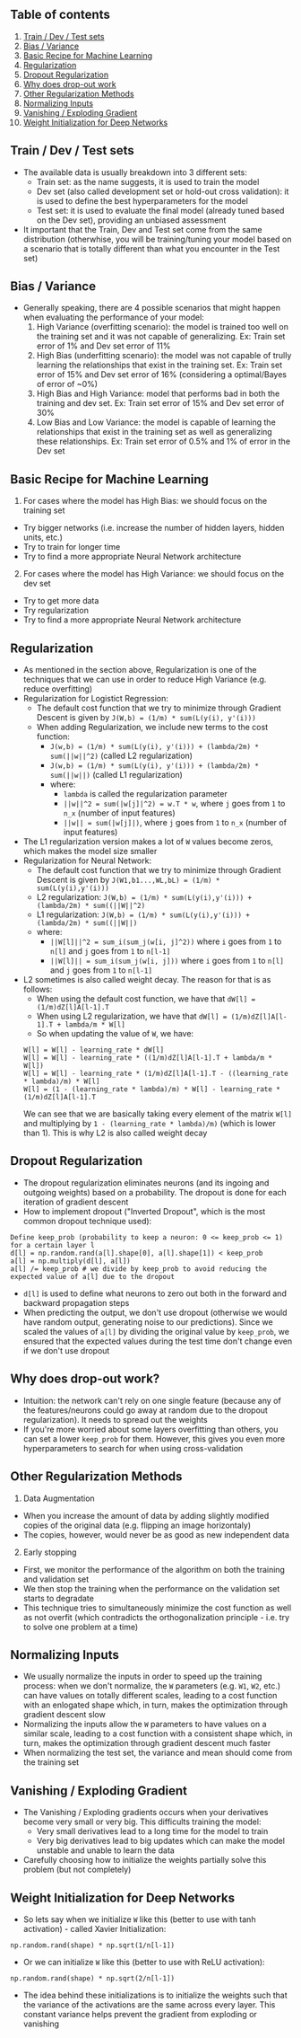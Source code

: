 ## Table of contents
1. [Train / Dev / Test sets](#train_dev_test_set)
2. [Bias / Variance](#bias_variance)
3. [Basic Recipe for Machine Learning](#basic_recipe)
4. [Regularization](#regularization)
5. [Dropout Regularization](#dropout_regularization)
6. [Why does drop-out work](#why_dropout_work)
7. [Other Regularization Methods](#other_regularization_methods)
8. [Normalizing Inputs](#normalizing_inputs)
9. [Vanishing / Exploding Gradient](#vanishing_exploding_gradient)
10. [Weight Initialization for Deep Networks](#weight_initialization)


## Train / Dev / Test sets <a name="train_dev_test_set"></a>
- The available data is usually breakdown into 3 different sets:
  - Train set: as the name suggests, it is used to train the model
  - Dev set (also called development set or hold-out cross validation): it is used to define the best hyperparameters for the model
  - Test set: it is used to evaluate the final model (already tuned based on the Dev set), providing an unbiased assessment
- It important that the Train, Dev and Test set come from the same distribution (otherwhise, you will be training/tuning your model based on a scenario that is totally different than what you encounter in the Test set)


## Bias / Variance <a name="bias_variance"></a>
- Generally speaking, there are 4 possible scenarios that might happen when evaluating the performance of your model:
  1. High Variance (overfitting scenario): the model is trained too well on the training set and it was not capable of generalizing. Ex: Train set error of 1% and Dev set error of 11%
  2. High Bias (underfitting scenario): the model was not capable of trully learning the relationships that exist in the training set. Ex: Train set error of 15% and Dev set error of 16% (considering a optimal/Bayes of error of ~0%)
  3. High Bias and High Variance: model that performs bad in both the training and dev set. Ex: Train set error of 15% and Dev set error of 30%
  4. Low Bias and Low Variance: the model is capable of learning the relationships that exist in the training set as well as generalizing these relationships. Ex: Train set error of 0.5% and 1% of error in the Dev set


## Basic Recipe for Machine Learning <a name="basic_recipe"></a>
1. For cases where the model has High Bias: we should focus on the training set
  - Try bigger networks (i.e. increase the number of hidden layers, hidden units, etc.)
  - Try to train for longer time
  - Try to find a more appropriate Neural Network architecture
2. For cases where the model has High Variance: we should focus on the dev set
  - Try to get more data
  - Try regularization
  - Try to find a more appropriate Neural Network architecture


## Regularization <a name="regularization"></a>
- As mentioned in the section above, Regularization is one of the techniques that we can use in order to reduce High Variance (e.g. reduce overfitting)
- Regularization for Logistict Regression:
  - The default cost function that we try to minimize through Gradient Descent is given by ```J(W,b) = (1/m) * sum(L(y(i), y'(i)))```
  - When adding Regularization, we include new terms to the cost function:
    - ```J(w,b) = (1/m) * sum(L(y(i), y'(i))) + (lambda/2m) * sum(||w||^2)``` (called L2 regularization)
    - ```J(w,b) = (1/m) * sum(L(y(i), y'(i))) + (lambda/2m) * sum(||w||)``` (called L1 regularization)
    - where:
      - ```lambda``` is called the regularization parameter
      - ```||w||^2 = sum(|w[j]|^2) = w.T * w```, where ```j``` goes from ```1``` to ```n_x``` (number of input features)
      - ```||w|| = sum(|w[j]|)```, where ```j``` goes from ```1``` to ```n_x``` (number of input features)
- The L1 regularization version makes a lot of ```W``` values become zeros, which makes the model size smaller
- Regularization for Neural Network:
  - The default cost function that we try to minimize through Gradient Descent is given by ```J(W1,b1...,WL,bL) = (1/m) * sum(L(y(i),y'(i)))```
  - L2 regularization: ```J(W,b) = (1/m) * sum(L(y(i),y'(i))) + (lambda/2m) * sum((||W||^2)```
  - L1 regularization: ```J(W,b) = (1/m) * sum(L(y(i),y'(i))) + (lambda/2m) * sum((||W||)```
  - where:
    - ```||W[l]||^2 = sum_i(sum_j(w[i, j]^2))``` where ```i``` goes from ```1``` to ```n[l]``` and ```j``` goes from ```1``` to ```n[l-1]```
    - ```||W[l]|| = sum_i(sum_j(w[i, j]))``` where ```i``` goes from ```1``` to ```n[l]``` and ```j``` goes from ```1``` to ```n[l-1]```
- L2 sometimes is also called weight decay. The reason for that is as follows:
  - When using the default cost function, we have that ```dW[l] = (1/m)dZ[l]A[l-1].T```
  - When using L2 regularization, we have that ```dW[l] = (1/m)dZ[l]A[l-1].T + lambda/m * W[l]```
  - So when updating the value of ```W```, we have:
  ```
  W[l] = W[l] - learning_rate * dW[l]
  W[l] = W[l] - learning_rate * ((1/m)dZ[l]A[l-1].T + lambda/m * W[l])
  W[l] = W[l] - learning_rate * (1/m)dZ[l]A[l-1].T - ((learning_rate * lambda)/m) * W[l]
  W[l] = (1 - (learning_rate * lambda)/m) * W[l] - learning_rate * (1/m)dZ[l]A[l-1].T
  ```
  We can see that we are basically taking every element of the matrix ```W[l]``` and multiplying by ```1 - (learning_rate * lambda)/m)``` (which is lower than 1). This is why L2 is also called weight decay
  

## Dropout Regularization <a name="dropout_regularization"></a>
- The dropout regularization eliminates neurons (and its ingoing and outgoing weights) based on a probability. The dropout is done for each iteration of gradient descent
- How to implement dropout ("Inverted Dropout", which is the most common dropout technique used):
```
Define keep_prob (probability to keep a neuron: 0 <= keep_prob <= 1) for a certain layer l
d[l] = np.random.rand(a[l].shape[0], a[l].shape[1]) < keep_prob
a[l] = np.multiply(d[l], a[l])
a[l] /= keep_prob # we divide by keep_prob to avoid reducing the expected value of a[l] due to the dropout
```
- `d[l]` is used to define what neurons to zero out both in the forward and backward propagation steps
- When predicting the output, we don't use dropout (otherwise we would have random output, generating noise to our predictions). Since we scaled the values of ```a[l]``` by dividing the original value by ```keep_prob```, we ensured that the expected values during the test time don't change even if we don't use dropout


## Why does drop-out work? <a name="why_dropout_work"></a>
- Intuition: the network can't rely on one single feature (because any of the features/neurons could go away at random due to the dropout regularization). It needs to spread out the weights
- If you're more worried about some layers overfitting than others, you can set a lower `keep_prob` for them. However, this gives you even more hyperparameters to search for when using cross-validation


## Other Regularization Methods <a name="other_regularization_methods"></a>
1. Data Augmentation
- When you increase the amount of data by adding slightly modified copies of the original data (e.g. flipping an image horizontaly)
- The copies, however, would never be as good as new independent data

2. Early stopping
- First, we monitor the performance of the algorithm on both the training and validation set
- We then stop the training when the performance on the validation set starts to degradate
- This technique tries to simultaneously minimize the cost function as well as not overfit (which contradicts the orthogonalization principle - i.e. try to solve one problem at a time)


## Normalizing Inputs <a name="normalizing_inputs"></a>
- We usually normalize the inputs in order to speed up the training process: when we don't normalize, the ```W``` parameters (e.g. ```W1```, ```W2```, etc.) can have values on totally different scales, leading to a cost function with an enlogated shape which, in turn, makes the optimization through gradient descent slow
- Normalizing the inputs allow the ```W``` parameters to have values on a similar scale, leading to a cost function with a consistent shape which, in turn, makes the optimization through gradient descent much faster
- When normalizing the test set, the variance and mean should come from the training set


## Vanishing / Exploding Gradient <a name="vanishing_exploding_gradient"></a>
- The Vanishing / Exploding gradients occurs when your derivatives become very small or very big. This difficults training the model:
  - Very small derivatives lead to a long time for the model to train 
  - Very big derivatives lead to big updates which can make the model unstable and unable to learn the data
- Carefully choosing how to initialize the weights partially solve this problem (but not completely)


## Weight Initialization for Deep Networks <a name="weight_initialization"></a>
- So lets say when we initialize ```W``` like this (better to use with tanh activation) - called Xavier Initialization:
```
np.random.rand(shape) * np.sqrt(1/n[l-1])
```
- Or we can initialize ```W``` like this (better to use with ReLU activation):
```
np.random.rand(shape) * np.sqrt(2/n[l-1])
```
- The idea behind these initializations is to initialize the weights such that the variance of the activations are the same across every layer. This constant variance helps prevent the gradient from exploding or vanishing

